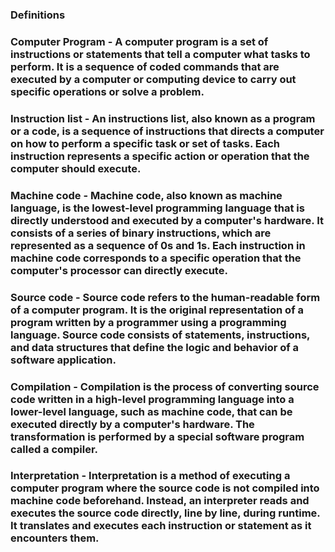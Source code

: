 ### Definitions

### Computer Program - A computer program is a set of instructions or statements that tell a computer what tasks to perform. It is a sequence of coded commands that are executed by a computer or computing device to carry out specific operations or solve a problem.

### Instruction list - An instructions list, also known as a program or a code, is a sequence of instructions that directs a computer on how to perform a specific task or set of tasks. Each instruction represents a specific action or operation that the computer should execute.

### Machine code - Machine code, also known as machine language, is the lowest-level programming language that is directly understood and executed by a computer's hardware. It consists of a series of binary instructions, which are represented as a sequence of 0s and 1s. Each instruction in machine code corresponds to a specific operation that the computer's processor can directly execute.

### Source code - Source code refers to the human-readable form of a computer program. It is the original representation of a program written by a programmer using a programming language. Source code consists of statements, instructions, and data structures that define the logic and behavior of a software application.

### Compilation - Compilation is the process of converting source code written in a high-level programming language into a lower-level language, such as machine code, that can be executed directly by a computer's hardware. The transformation is performed by a special software program called a compiler.

### Interpretation - Interpretation is a method of executing a computer program where the source code is not compiled into machine code beforehand. Instead, an interpreter reads and executes the source code directly, line by line, during runtime. It translates and executes each instruction or statement as it encounters them.
